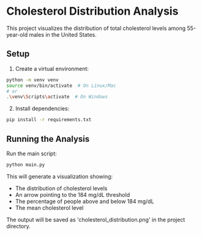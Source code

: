 # Cholesterol Distribution Analysis

This project visualizes the distribution of total cholesterol levels among 55-year-old males in the United States.

## Setup

1. Create a virtual environment:
```bash
python -m venv venv
source venv/bin/activate  # On Linux/Mac
# or
.\venv\Scripts\activate  # On Windows
```

2. Install dependencies:
```bash
pip install -r requirements.txt
```

## Running the Analysis

Run the main script:
```bash
python main.py
```

This will generate a visualization showing:
- The distribution of cholesterol levels
- An arrow pointing to the 184 mg/dL threshold
- The percentage of people above and below 184 mg/dL
- The mean cholesterol level

The output will be saved as 'cholesterol_distribution.png' in the project directory. 